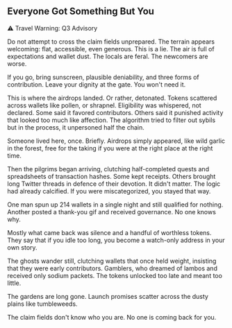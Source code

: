 ## Everyone Got Something But You  

⚠ Travel Warning: Q3 Advisory  

Do  not attempt to cross the claim fields unprepared. The terrain appears welcoming: flat, accessible, even generous. This is a lie. The air is full of expectations and wallet dust. The locals are feral. The newcomers are worse.  

If you go, bring sunscreen, plausible deniability, and three forms of contribution. Leave your dignity at the gate. You won't need it.  

This is where the airdrops landed. Or rather, detonated. Tokens scattered across wallets like pollen, or shrapnel. Eligibility was whispered, not declared. Some said it favored contributors. Others said it punished activity that looked too much like affection. The algorithm tried to filter out sybils but in the process, it unpersoned half the chain.  

Someone lived here, once. Briefly. Airdrops simply appeared, like wild garlic in the forest, free for the taking if you were at the right place at the right time.  

Then the pilgrims began arriving, clutching half-completed quests and spreadsheets of transaction hashes. Some kept receipts. Others brought long Twitter threads in defence of their devotion. It didn't matter. The logic had already calcified. If you were miscategorized, you stayed that way.  

One man spun up 214 wallets in a single night and still qualified for nothing. Another posted a thank-you gif and received governance. No one knows why.  

Mostly what came back was silence and a handful of worthless tokens.  They say that if you idle too long, you become a watch-only address in your own story.  

The ghosts wander still, clutching wallets that once held weight, insisting that they were early contributors. Gamblers, who dreamed of lambos and received only sodium packets. The tokens unlocked too late and meant too little.

The gardens are long gone. Launch promises scatter across the dusty plains like tumbleweeds. 

The claim fields don't know who you are. No one is coming back for you.  
